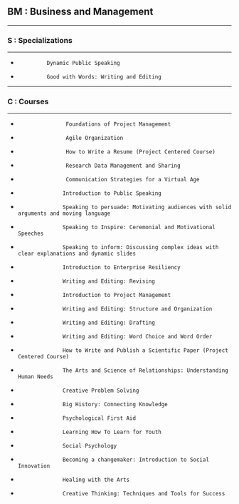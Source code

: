  ## BM : Business and Management
 _____________________________
 ### S : Specializations
 _____________________________
-              Dynamic Public Speaking
-              Good with Words: Writing and Editing
 _____________________________
 ### C : Courses
 _____________________________
-                    Foundations of Project Management
-                    Agile Organization
-                    How to Write a Resume (Project Centered Course)
-                    Research Data Management and Sharing
-                    Communication Strategies for a Virtual Age
-                   Introduction to Public Speaking
-                   Speaking to persuade: Motivating audiences with solid arguments and moving language
-                   Speaking to Inspire: Ceremonial and Motivational Speeches
-                   Speaking to inform: Discussing complex ideas with clear explanations and dynamic slides
-                   Introduction to Enterprise Resiliency
-                   Writing and Editing: Revising
-                   Introduction to Project Management
-                   Writing and Editing: Structure and Organization
-                   Writing and Editing: Drafting
-                   Writing and Editing: Word Choice and Word Order
-                   How to Write and Publish a Scientific Paper (Project Centered Course)
-                   The Arts and Science of Relationships: Understanding Human Needs
-                   Creative Problem Solving
-                   Big History: Connecting Knowledge
-                   Psychological First Aid
-                   Learning How To Learn for Youth
-                   Social Psychology
-                   Becoming a changemaker: Introduction to Social Innovation
-                   Healing with the Arts
-                   Creative Thinking: Techniques and Tools for Success
